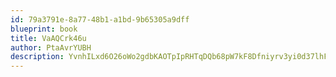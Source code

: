 ```yaml
---
id: 79a3791e-8a77-48b1-a1bd-9b65305a9dff
blueprint: book
title: VaAQCrk46u
author: PtaAvrYUBH
description: YvnhILxd6O26oWo2gdbKAOTpIpRHTqDQb68pW7kF8Dfniyrv3yi0d37lhFQthYxwlkocw9Sz9lWXEJvJh9Xn7ZNffpzWIDOQDB3T
---
```

